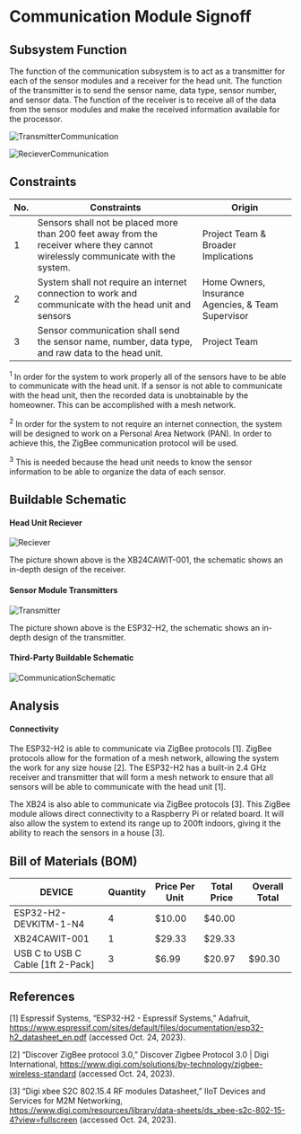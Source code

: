 # Communication Module Signoff

## Subsystem Function
The function of the communication subsystem is to act as a transmitter for each of the sensor modules and a receiver for the head unit. The function of the transmitter is to send the sensor name, data type, sensor number, and sensor data. The function of the receiver is to receive all of the data from the sensor modules and make the received information available for the processor. 

![TransmitterCommunication](https://github.com/jacksonrwoodard/HouseHealthMonitoring/assets/142913669/cfb66cac-4edb-49bc-8843-ddd06d3072f7)

![RecieverCommunication](https://github.com/jacksonrwoodard/HouseHealthMonitoring/assets/142913669/8ede150c-271b-4bfd-8071-dab157138e04)


## Constraints
| No. | Constraints                                                                                    | Origin                              |
| --- | ---------------------------------------------------------------------------------------------- | ----------------------------------- |
|  1  | Sensors shall not be placed more than 200 feet away from the receiver where they cannot wirelessly communicate with the system. | Project Team & Broader Implications |
|  2  | System shall not require an internet connection to work and communicate with the head unit and sensors | Home Owners, Insurance Agencies, & Team Supervisor |
|  3  | Sensor communication shall send the sensor name, number, data type, and raw data to the head unit. | Project Team |

<sup>1</sup> In order for the system to work properly all of the sensors have to be able to communicate with the head unit. If a sensor is not able to communicate with the head unit, then the recorded data is unobtainable by the homeowner. This can be accomplished with a mesh network.

<sup>2</sup> In order for the system to not require an internet connection, the system will be designed to work on a Personal Area Network (PAN). In order to achieve this, the ZigBee communication protocol will be used.

<sup>3</sup> This is needed because the head unit needs to know the sensor information to be able to organize the data of each sensor. 


## Buildable Schematic
#### Head Unit Reciever
![Reciever](https://github.com/jacksonrwoodard/HouseHealthMonitoring/assets/142913669/86660aec-523b-4ed7-8e32-47fd15c300dd)

The picture shown above is the XB24CAWIT-001, the schematic shows an in-depth design of the receiver.
#### Sensor Module Transmitters
 ![Transmitter](https://github.com/jacksonrwoodard/HouseHealthMonitoring/assets/142913669/7f7b898d-26be-4da4-8958-8dd662d6b1b3)
 
The picture shown above is the ESP32-H2, the schematic shows an in-depth design of the transmitter.

#### Third-Party Buildable Schematic

 ![CommunicationSchematic](https://github.com/jacksonrwoodard/HouseHealthMonitoring/assets/142913669/209c1588-a54b-4fe9-bb34-3c8f18ce0dce)

## Analysis
#### Connectivity
The ESP32-H2 is able to communicate via ZigBee protocols [1]. ZigBee protocols allow for the formation of a mesh network, allowing the system the work for any size house [2]. The ESP32-H2 has a built-in 2.4 GHz receiver and transmitter that will form a mesh network to ensure that all sensors will be able to communicate with the head unit [1].

The XB24 is also able to communicate via ZigBee protocols [3]. This ZigBee module allows direct connectivity to a Raspberry Pi or related board. It will also allow the system to extend its range up to 200ft indoors, giving it the ability to reach the sensors in a house [3].


## Bill of Materials (BOM)
| DEVICE | Quantity | Price Per Unit | Total Price | Overall Total |
| ------ | -------- | -------------- | ----------- | ----- |
| ESP32-H2-DEVKITM-1-N4 | 4 | $10.00 | $40.00 | |
| XB24CAWIT-001 | 1 | $29.33 | $29.33 | |
| USB C to USB C Cable [1ft 2-Pack] | 3 | $6.99 | $20.97 | $90.30 |

## References
[1] Espressif Systems, “ESP32-H2 - Espressif Systems,” Adafruit, https://www.espressif.com/sites/default/files/documentation/esp32-h2_datasheet_en.pdf (accessed Oct. 24, 2023). 

[2] “Discover ZigBee protocol 3.0,” Discover Zigbee Protocol 3.0 | Digi International, https://www.digi.com/solutions/by-technology/zigbee-wireless-standard (accessed Oct. 24, 2023). 

[3] “Digi xbee S2C 802.15.4 RF modules Datasheet,” IIoT Devices and Services for M2M Networking, https://www.digi.com/resources/library/data-sheets/ds_xbee-s2c-802-15-4?view=fullscreen (accessed Oct. 24, 2023). 
